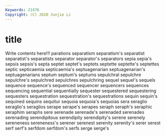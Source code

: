 ```yaml
---
Keywords: 21476
Copyright: (C) 2020 Junjie Li
---
```


# title

Write contents here!!!
parations 
separatism 
separatism's 
separatist 
separatist's 
separatists
separator 
separator's 
separators 
sepia 
sepia's 
sepsis 
sepsis's 
septa 
septet 
septet's
septets 
septette 
septette's 
septettes 
septic 
septicaemia 
septicaemia's 
septuagenarian 
septuagenarian's 
septuagenarians
septum 
septum's 
septums 
sepulchral 
sepulchre 
sepulchre's 
sepulchred 
sepulchres 
sepulchring 
sequel
sequel's 
sequels 
sequence 
sequence's 
sequenced 
sequencer 
sequencers 
sequences 
sequencing 
sequential
sequentially 
sequester 
sequestered 
sequestering 
sequesters 
sequestration 
sequestration's 
sequestrations 
sequin 
sequin's
sequined 
sequins 
sequitur 
sequoia 
sequoia's 
sequoias 
sera 
seraglio 
seraglio's 
seraglios
serape 
serape's 
serapes 
seraph 
seraph's 
seraphic 
seraphim 
seraphs 
sere 
serenade
serenade's 
serenaded 
serenades 
serenading 
serendipitous 
serendipity 
serendipity's 
serene 
serenely 
sereneness
sereneness's 
serener 
serenest 
serenity 
serenity's 
serer 
serest 
serf 
serf's 
serfdom
serfdom's 
serfs 
serge 
serge's 
